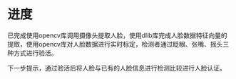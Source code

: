 # 进度
已完成使用opencv库调用摄像头提取人脸，使用dlib库完成人脸数据特征向量的提取，使用opencv库对人脸数据进行实时标定，检测者通过眨眼、张嘴、摇头三种方式进行验活。

下一步提示，通过验活后将人脸与已有的人脸信息进行检测比较进行人脸认证。
